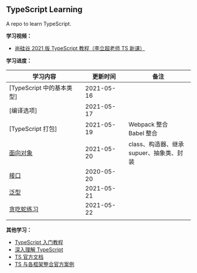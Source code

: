## TypeScript Learning

A repo to learn TypeScript.

**学习视频：**

- [尚硅谷 2021 版 TypeScript 教程（李立超老师 TS 新课）](https://www.bilibili.com/video/BV1Xy4y1v7S2?p=6)

**学习进度：**

| **学习内容**                                                                     | **更新时间** | **备注**                                            |
| -------------------------------------------------------------------------------- | ------------ | --------------------------------------------------- |
| [TypeScript 中的基本类型]                                                        | 2021-05-16   |                                                     |
| [编译选项]                                                                       | 2021-05-17   |                                                     |
| [TypeScript 打包]                                                                | 2021-05-19   | Webpack 整合<br />Babel 整合                        |
| [面向对象](https://github.com/DDDennnisss/TypeScript-Learning/tree/main/learning)                                                                       | 2021-05-20   | class、构造器、继承<br />supuer、抽象类、封装<br /> |
| [接口](https://github.com/DDDennnisss/TypeScript-Learning/tree/main/learning)                                                                           | 2020-05-20   |                                                     |
| [泛型](https://github.com/DDDennnisss/TypeScript-Learning/tree/main/learning)                                                                           | 2021-05-21   |                                                     |
| [贪吃蛇练习](https://github.com/DDDennnisss/TypeScript-Learning/tree/main/snack) | 2021-05-22   |                                                     |
|                                                                                  |              |                                                     |

**其他学习：**

- [TypeScript 入门教程](https://ts.xcatliu.com/)
- [深入理解 TypeScript](https://jkchao.github.io/typescript-book-chinese/)
- [TS 官方文档](https://www.tslang.cn/docs/home.html)
- [TS 与各框架整合官方案例](https://www.tslang.cn/samples/index.html)
